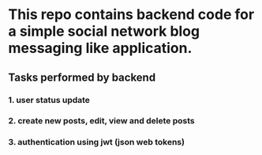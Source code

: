 # This repo contains backend code for a simple social network blog messaging like application.
## Tasks performed by backend
### 1. user status update
### 2. create new posts, edit, view and delete posts
### 3. authentication using jwt (json web tokens)
